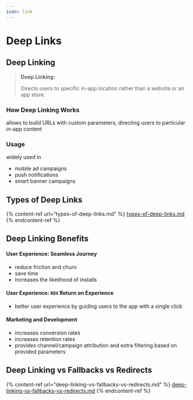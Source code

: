 ```yaml
---
icon: link
---
```


# Deep Links

## Deep Linking

> **Deep Linking:**&#x20;
>
> Directs users to specific in-app location rather than a website or an app store.

### How Deep Linking Works

allows to build URLs with custom parameters, directing users to particular in-app content

### Usage

widely used in&#x20;

* mobile ad campaigns
* push notifications
* smart banner campaigns





## Types of Deep Links

{% content-ref url="types-of-deep-links.md" %}
[types-of-deep-links.md](types-of-deep-links.md)
{% endcontent-ref %}





## Deep Linking Benefits

#### User Experience: Seamless Journey

* reduce friction and churn&#x20;
* save time
* increases the likelihood of installs&#x20;

#### User Experience: `ROX` Return on Experience&#x20;

* better user experience by guiding users to the app with a single click

#### Marketing and Development

* increases conversion rates&#x20;
* increases retention rates
* provides channel/campaign attribution and extra filtering based on provided parameters





## Deep Linking vs Fallbacks vs Redirects

{% content-ref url="deep-linking-vs-fallbacks-vs-redirects.md" %}
[deep-linking-vs-fallbacks-vs-redirects.md](deep-linking-vs-fallbacks-vs-redirects.md)
{% endcontent-ref %}





